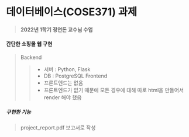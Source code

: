 # 데이터베이스(COSE371) 과제
> #### 2022년 1학기 정연돈 교수님 수업

#### 간단한 쇼핑몰 웹 구현
> Backend
>> * 서버 : Python, Flask
>> * DB : PostgreSQL
> Frontend
>> * 프론트엔드는 없음
>> * 프론트엔드가 없기 때문에 모든 경우에 대해 따로 html을 만들어서 render 해야 했음

##### 구현한 기능
> project_report.pdf 보고서로 작성
